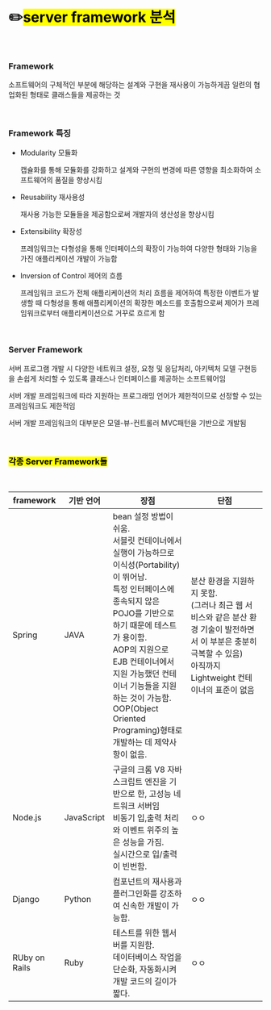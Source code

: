 # ✏️<mark>server framework 분석</mark>   

<br>

### **Framework**
소프트웨어의 구체적인 부분에 해당하는 설계와 구현을 재사용이 가능하게끔 일련의 협업화된 형태로 클래스들을 제공하는 것

<br>

### **Framework 특징**
* Modularity 모듈화

    캡슐화를 통해 모듈화를 강화하고 설계와 구현의 변경에 따른 영향을 최소화하여 소프트웨어의 품질을 향상시킴

* Reusability 재사용성

    재사용 가능한 모듈들을 제공함으로써 개발자의 생산성을 향상시킴

* Extensibility 확장성

    프레임워크는 다형성을 통해 인터페이스의 확장이 가능하여 다양한 형태와 기능을 가진 애플리케이션 개발이 가능함

* Inversion of Control 제어의 흐름

    프레임워크 코드가 전체 애플리케이션의 처리 흐름을 제어하여 특정한 이벤트가 발생할 때 다형성을 통해 애플리케이션의 확장한 메소드를 호출함으로써 제어가 프레임워크로부터 애플리케이션으로 거꾸로 흐르게 함

<br>

### **Server Framework**
서버 프로그램 개발 시 다양한 네트워크 설정, 요청 및 응답처리, 아키텍처 모델 구현등을 손쉽게 처리할 수 있도록 클래스나 인터페이스를 제공하는 소프트웨어임

서버 개발 프레임워크에 따라 지원하는 프로그래밍 언어가 제한적이므로 선정할 수 있는 프레임워크도 제한적임

서버 개발 프레임워크의 대부분은 모델-뷰-컨트롤러 MVC패턴을 기반으로 개발됨

<br>

### <mark>**각종 Server Framework들**</mark>

<br>

| framework | 기반 언어 | 장점 | 단점 |
| ---- | ---- | ---- | ---- |
| Spring | JAVA | bean 설정 방법이 쉬움. </br> 서블릿 컨테이너에서 실행이 가능하므로 이식성(Portability)이 뛰어남. </br> 특정 인터페이스에 종속되지 않은 POJO를 기반으로 하기 때문에 테스트가 용이함. </br> AOP의 지원으로 EJB 컨테이너에서 지원 가능했던 컨테이너 기능들을 지원하는 것이 가능함. </br> OOP(Object Oriented Programing)형태로 개발하는 데 제약사항이 없음. | 분산 환경을 지원하지 못함. </br> (그러나 최근 웹 서비스와 같은 분산 환경 기술이 발전하면서 이 부분은 충분히 극복할 수 있음) </br> 아직까지 Lightweight 컨테이너의 표준이 없음 |
| Node.js | JavaScript | 구글의 크롬 V8 자바스크립트 엔진을 기반으로 한, 고성능 네트워크 서버임 </br>  비동기 입,출력 처리와 이벤트 위주의 높은 성능을 가짐. </br> 실시간으로 입/출력이 빈번함. | ㅇㅇ |
| Django | Python | 컴포넌트의 재사용과 플러그인화를 강조하여 신속한 개발이 가능함. </br>  | ㅇㅇ |
| RUby on Rails | Ruby | 테스트를 위한 웹서버를 지원함. </br> 데이터베이스 작업을 단순화, 자동화시켜 개발 코드의 길이가 짧다. </br> | ㅇㅇ |
<br>

